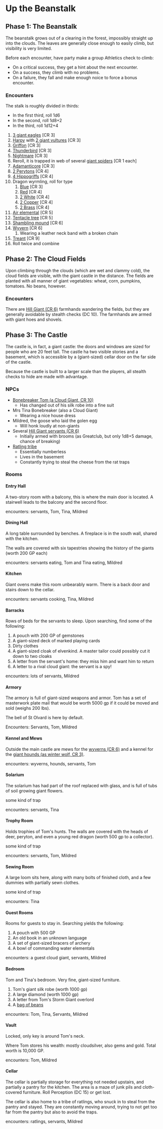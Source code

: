 # Up the Beanstalk

## Phase 1: The Beanstalk

The beanstalk grows out of a clearing in the forest, impossibly straight up
into the clouds. The leaves are generally close enough to easily climb, but
visibility is very limited.

Before each encounter, have party make a group Athletics check to climb:

- On a critical success, they get a hint about the next encounter.
- On a success, they climb with no problems.
- On a failure, they fall and make enough noice to force a bonus encounter.

### Encounters

The stalk is roughly divided in thirds:

- In the first third, roll 1d6
- In the second, roll 1d8+2
- In the third, roll 1d12+4

1. [3 giant eagles](https://a5e.tools/node/1943) [CR 3]
1. [Harpy](https://a5e.tools/node/1685) with [2 giant vultures](https://a5e.tools/node/1960) [CR 3]
1. [Griffon](https://a5e.tools/node/1662) [CR 3]
1. [Thunderbird](https://a5e.tools/node/1664) [CR 3]
1. [Nightmare](https://a5e.tools/node/1746) [CR 3]
1. Reroll, it is trapped in web of several [giant spiders](https://a5e.tools/node/1958) [CR 1 each]
1. [Adamanticore](https://a5e.tools/node/2280) [CR 3]
1. [2 Perytons](https://a5e.tools/node/1762) [CR 4]
1. [4 Hippogriffs](https://a5e.tools/node/1688) [CR 4]
1. Dragon wyrmling, roll for type
   1.  [Blue](https://a5e.tools/node/1534) [CR 3]
   1.  [Red](https://a5e.tools/node/1544) [CR 4]
   1.  [2 White](https://a5e.tools/node/1549) [CR 4]
   1.  [2 Copper](https://a5e.tools/node/1585) [CR 4]
   1.  [2 Brass](https://a5e.tools/node/1577) [CR 4]
1. [Air elemental](https://a5e.tools/node/1595) [CR 5]
1. [Tentacle tree](https://a5e.tools/node/2289) [CR 5]
1. [Shambling mound](https://a5e.tools/node/1789) [CR 6]
1. [Wyvern](https://a5e.tools/node/1823) [CR 6]
   1.  Wearing a leather neck band with a broken chain
1. [Treant](https://a5e.tools/node/1804) [CR 9]
1. Roll twice and combine

## Phase 2: The Cloud Fields

Upon climbing through the clouds (which are wet and clammy cold), the cloud
fields are visible, with the giant castle in the distance. The fields are
planted with all manner of giant vegetables: wheat, corn, pumpkins, tomatoes.
No beans, however.

### Encounters

There are [Hill Giant (CR 6)](https://a5e.tools/node/1639) farmhands wandering
the fields, but they are generally avoidable by stealth checks (DC 10). The
farmhands are armed with giant hoes and shovels.

## Phase 3: The Castle

The castle is, in fact, a giant castle: the doors and windows are sized for
people who are 20 feet tall. The castle ha two visible stories and a basement,
which is accessible by a (giant-sized) cellar door on the far side of the
castle.

Because the castle is built to a larger scale than the players, all stealth
checks to hide are made with advantage.

### NPCs

-  [Bonebreaker Tom (a Cloud Giant, CR 10)](https://a5e.tools/node/1633)
   -  Has changed out of his silk robe into a fine suit
-  Mrs Tina Bonebreaker (also a Cloud Giant)
   -  Wearing a nice house dress
-  Mildred, the goose who laid the golen egg
   -  Will honk loudly at non-giants
-  Several [Hill Giant servants (CR 6)](https://a5e.tools/node/1639)
   -  Initially armed with brooms (as Greatclub, but only 1d8+5 damage, chance of breaking)
-  [Ratling tribe](https://a5e.tools/node/2919)
   -  Essentially numberless
   -  Lives in the basement
   -  Constantly trying to steal the cheese from the rat traps

### Rooms

#### Entry Hall

A two-story room with a balcony, this is where the main door is located. A
stairwell leads to the balcony and the second floor.

encounters: servants, Tom, Tina, Mildred

#### Dining Hall

A long table surrounded by benches. A fireplace is in the south wall, shared
with the kitchen.

The walls are covered with six tapestries showing the history of the giants
(worth 200 GP each)

encounters: servants eating, Tom and Tina eating, Mildred

#### Kitchen

Giant ovens make this room unbearably warm. There is a back door and stairs down to the cellar.

encounters: servants cooking, Tina, Mildred

#### Barracks

Rows of beds for the servants to sleep. Upon searching, find some of the following:

1. A pouch with 200 GP of gemstones
2. A giant-sized deck of marked playing cards
3. Dirty clothes
4. A giant-sized cloak of elvenkind. A master tailor could possibly cut it down to two cloaks
5. A letter from the servant's home: they miss him and want him to return
6. A letter to a rival cloud giant: the servant is a spy!

encounters: lots of servants, Mildred

#### Armory

The armory is full of giant-sized weapons and armor. Tom has a set of
masterwork plate mail that would be worth 5000 gp if it could be moved and sold
(weighs 200 lbs).

The bell of St Olvard is here by default.

Encounters: Servants, Tom, Mildred

#### Kennel and Mews

Outside the main castle are mews for the [wyverns (CR
6)](https://a5e.tools/node/1823) and a kennel for the [giant hounds (as winter
wolf, CR 3)](https://a5e.tools/node/2008).

encounters: wyverns, hounds, servants, Tom

#### Solarium

The solarium has had part of the roof replaced with glass, and is full of tubs
of soil growing giant flowers.

some kind of trap

encounters: servants, Tina

#### Trophy Room

Holds trophies of Tom's hunts. The walls are covered with the heads of deer,
peryton, and even a young red dragon (worth 500 gp to a collector).

some kind of trap

encounters: servants, Tom, Mildred

#### Sewing Room

A large loom sits here, along with many bolts of finished cloth, and a few
dummies with partially sewn clothes.

some kind of trap

encounters: Tina

#### Guest Rooms

Rooms for guests to stay in. Searching yields the following:

1. A pouch with 500 GP
2. An old book in an unknown language
3. A set of giant-sized bracers of archery
4. A bowl of commanding water elementals

encounters: a guest cloud giant, servants, Mildred

#### Bedroom

Tom and Tina's bedroom. Very fine, giant-sized furniture.

1. Tom's giant silk robe (worth 1000 gp)
2. A large diamond (worth 1000 gp)
3. A letter from Tom's Storm Giant overlord
4. A [bag of beans](https://a5e.tools/node/830)

encounters: Tom, Tina, Servants, Mildred

#### Vault

Locked, only key is around Tom's neck.

Where Tom stores his wealth: mostly cloudsilver, also gems and gold. Total worth is 10,000 GP.

encounters: Tom, Mildred

#### Cellar

The cellar is partially storage for everything not needed upstairs, and
partially a pantry for the kitchen. The area is a maze of junk pils and
cloth-covered furniture. Roll Perception (DC 15) or get lost.

The cellar is also home to a tribe of ratlings, who snuck in to steal from the
pantry and stayed. They are constantly moving around, trying to not get too far
from the pantry but also to avoid the traps.

encounters: ratlings, servants, Mildred

